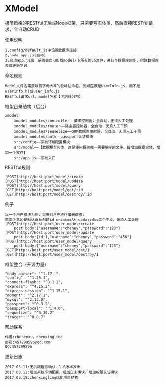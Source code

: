 # XModel
极简风格的RESTful无后端Node框架，只需要写实体类，然后直接RESTful请求，全自动CRUD

使用说明
>
	1,config/default.js中设置数据库连接
	2,node app.js(启动)
	3,启动app.js后，系统会自动加载model/下所有的JS文件，并且与数据库同步，创建数据库表或更新字段

命名规则
>
	Model文件名需要以首字母大写的驼峰法命名，例如应该是UserInfo.js，而不是userInfo.hs或user_info.js
	RESTful请求url，model名称【下划线分割】

框架目录结构（后台）
>
    xmodel
        xmodel_modules/controller——请求控制器，全自动，无须人工处理
        xmodel_modules/router——路由器控制器，全自动，无须人工干预
        xmodel_modules/sequelize——ORM数据库映射器，全自动，无须人工干预
        xmodel_modules/auth——passport认证模块
        src/config——系统环境配置模块
        src/model——【数据模型实体，这是使用框架唯一需要编写的文件，每增加数据实体，增加一个文件】
        src/app.js——系统入口

RESTful规则
>
	[POST]http://host:port/model/create
	[POST]http://host:port/model/update
	[POST]http://host:port/model/query
	[GET]http://host:port/model/get/:id
	[GET]http://host:port/model/destroy/:id

例子
>
	以一个用户模块为例，需要对用户进行增删改查:
	需要注意的是默认自动创建id,createdAt,updatedAt三个字段，无须人工处理
	[POST]http://host:port/user_model/create
		post body:{"username":"cheney","password":"123"}
	[POST]http://host:port/user_model/update
		post body:{id:1,"username":"cheney","password":"456"}
	[POST]http://host:port/user_model/query
		post body:{"username":"cheney","password":"123"}
	[GET]http://host:port/user_model/get/1
	[GET]http://host:port/user_model/destroy/1

框架整合（开源力量）
>
    "body-parser": "^1.17.1",
    "config": "^1.25.1",
    "connect-flash": "^0.1.1",
    "express": "^4.15.2",
    "express-session": "^1.15.1",
    "moment": "^2.17.1",
    "mysql": "^2.13.0",
    "passport": "^0.3.2",
    "passport-local": "^1.0.0",
    "sequelize": "^3.30.2",
    "tracer": "^0.8.7"

帮助联系
>
	作者:cheneyxu，chenxingling
	邮箱:457299596@qq.com
	QQ:457299596

更新日志
>
	2017.03.11:无后端理念确认，1.0版本推出
	2017.03.12:增加系统环境配置，增加日志模块，增加权限认证模块
	2017.03.18:chenxingling优化项目结构
